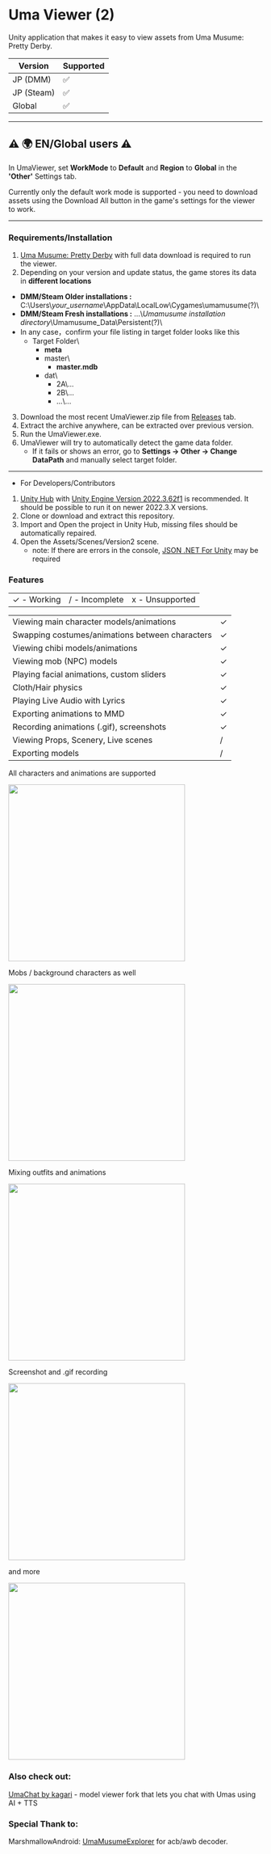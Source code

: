 # Uma Viewer (2)

Unity application that makes it easy to view assets from Uma Musume: Pretty Derby.

| Version   | Supported |
|-----------|-----------|
| JP (DMM)  | ✅        |
| JP (Steam)| ✅        |
| Global    | ✅        |

------------

## ⚠️ 🌍 EN/Global users ⚠️

In UmaViewer, set **WorkMode** to **Default** and **Region** to **Global** in the **'Other'** Settings tab.

Currently only the default work mode is supported - you need to download assets using the Download All button in the game's settings for the viewer to work.

------------

### Requirements/Installation
1. [Uma Musume: Pretty Derby](https://dmg.umamusume.jp/) with full data download is required to run the viewer.
2. Depending on your version and update status, the game stores its data in **different locations**
 - **DMM/Steam Older installations :** C:\Users\\*your_username*\AppData\LocalLow\Cygames\umamusume(?)\
 - **DMM/Steam Fresh installations :** ...\\*Umamusume installation directory*\Umamusume_Data\Persistent(?)\
 - In any case，confirm your file listing in target folder looks like this
   * Target Folder\
     * **meta**
     * master\
       * **master.mdb**
     * dat\
       - 2A\\...
       - 2B\\...
       - ...\\...
3. Download the most recent UmaViewer.zip file from [Releases](https://github.com/katboi01/UmaViewer/releases/) tab.
4. Extract the archive anywhere, can be extracted over previous version.
5. Run the UmaViewer.exe. 
6. UmaViewer will try to automatically detect the game data folder.  
   - If it fails or shows an error, go to **Settings → Other → Change DataPath** and manually select target folder.

------------

- For Developers/Contributors
1. [Unity Hub](https://unity3d.com/get-unity/download) with [Unity Engine Version 2022.3.62f1](https://unity.com/releases/editor/archive) is recommended. It should be possible to run it on newer 2022.3.X versions.
1. Clone or download and extract this repository.
1. Import and Open the project in Unity Hub, missing files should be automatically repaired.
1. Open the Assets/Scenes/Version2 scene.
   - note: If there are errors in the console, [JSON .NET For Unity](https://assetstore.unity.com/packages/tools/input-management/json-net-for-unity-11347) may be required

### Features

||||
| ------------ | ------------ | ------------ |
| ✓ - Working | / - Incomplete  | x - Unsupported  |

|||
| ------------ | ------------ |
| Viewing main character models/animations | ✓  |
| Swapping costumes/animations between characters | ✓  |
| Viewing chibi models/animations | ✓  |
| Viewing mob (NPC) models | ✓ |
| Playing facial animations, custom sliders | ✓  |
| Cloth/Hair physics | ✓  |
| Playing Live Audio with Lyrics | ✓  |
| Exporting animations to MMD | ✓  |
| Recording animations (.gif), screenshots | ✓  |
| Viewing Props, Scenery, Live scenes | /  |
| Exporting models | /  |


All characters and animations are supported

<img src="https://user-images.githubusercontent.com/59540382/222418271-a6e4ce82-b3a5-47ba-9fc9-4d85120218ec.png" height="350" />

Mobs / background characters as well

<img src="https://user-images.githubusercontent.com/32562737/219174232-7d0a0eec-8b1c-4571-9c08-8474e06dd3a8.png" height="350" />

Mixing outfits and animations

<img src="https://user-images.githubusercontent.com/59540382/222420757-609e1f77-d762-4b39-a7d0-d1fb2d3b79a3.png" height="350" />

Screenshot and .gif recording

<img src="https://user-images.githubusercontent.com/59540382/222421579-582be5db-5839-4f7c-bf1b-80efc812c4e0.gif" height="350" />

and more

<img src="https://user-images.githubusercontent.com/59540382/222422871-12e80e0b-778b-4f42-b581-5e4af5cd6df9.png" height="350" />

### Also check out:
[UmaChat by kagari](https://github.com/kagari-bi/UmaChat) - model viewer fork that lets you chat with Umas using AI + TTS

### Special Thank to:
MarshmallowAndroid: [UmaMusumeExplorer](https://github.com/MarshmallowAndroid/UmaMusumeExplorer) for acb/awb decoder.

